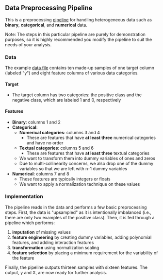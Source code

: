 ## Data Preprocessing Pipeline

This is a preprocessing [pipeline](/data_preprocessing.py) for handling heterogeneous data such as **binary**, **categorical**, and **numerical** data. 

Note: The steps in this particular pipeline are purely for demonstration purposes, so it is highly recommended you modify the pipeline to suit the needs of your analysis.

### Data

The example [data file](/input/data_example.csv) contains ten made-up samples of one target column (labeled "y") and eight feature columns of various data categories.

#### Target
- The target column has two categories: the positive class and the negative class, which are labeled 1 and 0, respectively

#### Features
- **Binary**: columns 1 and 2
- **Categorical**:
	* **Numerical categories**: columns 3 and 4
		* These are features that have **at least three** numerical categories and have no order
	* **Textual categories**: columns 5 and 6 
		* These are features that have **at least three** textual categories
	* We want to transform them into dummy variables of ones and zeros
	* Due to multi-collinearity concerns, we also drop one of the dummy variables so that we are left with n-1 dummy variables
- **Numerical**: columns 7 and 8
	* These features are typically integers or floats
	* We want to apply a normalization technique on these values

### Implementation

The pipeline reads in the data and performs a few basic preprocessing steps. First, the data is "upsampled" as it is intentionally imbalanced (i.e., there are only two examples of the positive class). Then, it is fed through a pipeline which performs: 

1. **imputation** of missing values
2. **feature engineering** by creating dummy variables, adding polynomial features, and adding interaction features
3. **transformation** using normalization scaling
4. **feature selection** by placing a minimum requirement for the variability of the feature

Finally, the pipeline outputs thirteen samples with sixteen features. The output, y and X, are now ready for further analysis.
